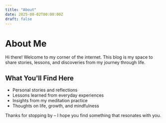 ```yaml
---
title: "About"
date: 2025-08-02T00:00:00Z
draft: false
---
```


# About Me

Hi there! Welcome to my corner of the internet. This blog is my space to share stories, lessons, and discoveries from my journey through life.

## What You'll Find Here

- Personal stories and reflections
- Lessons learned from everyday experiences
- Insights from my meditation practice
- Thoughts on life, growth, and mindfulness

Thanks for stopping by – I hope you find something that resonates with you.
